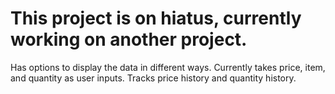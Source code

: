 # This project is on hiatus, currently working on another project.

Has options to display the data in different ways.
Currently takes price, item, and quantity as user inputs. Tracks price history and quantity history.
